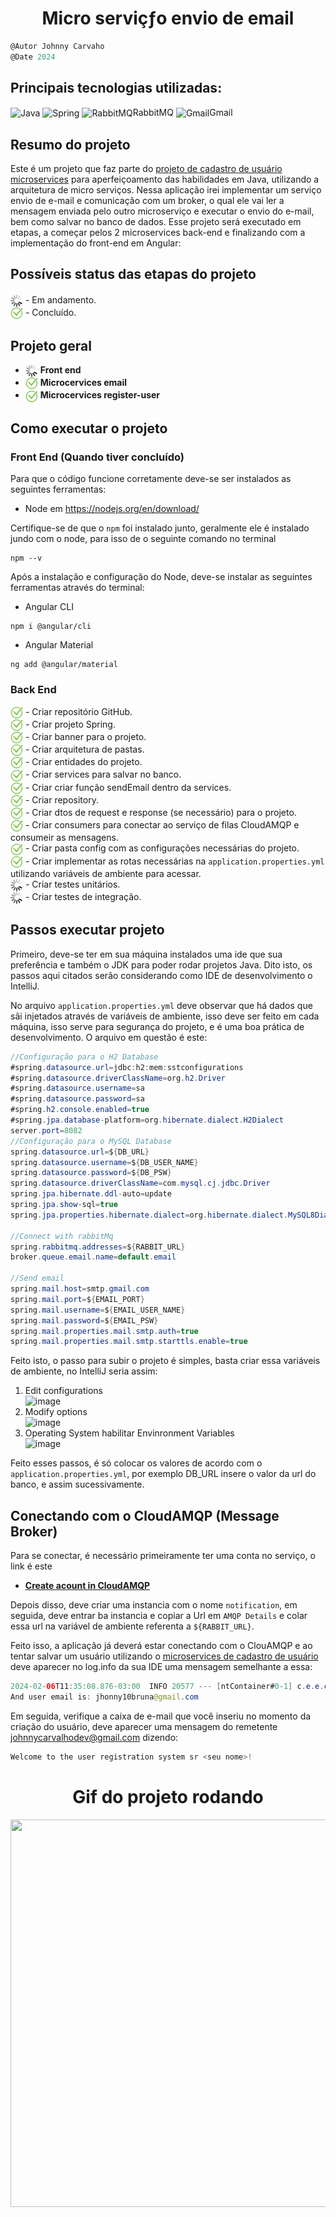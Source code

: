 <h1 align="center">
    Micro serviçƒo envio de email
</h1>

```javascript
@Autor Johnny Carvaho
@Date 2024
```

## Principais tecnologias utilizadas: <br/>
<p>
    <img align="center" alt="Java" height="30" width="40" src="https://cdn.jsdelivr.net/gh/devicons/devicon/icons/java/java-original-wordmark.svg" />
    <img align="center" alt="Spring" height="30" width="40" src="https://cdn.jsdelivr.net/gh/devicons/devicon/icons/spring/spring-original-wordmark.svg" />
    <img align="center" alt="RabbitMQ" height="30" width="40" src="https://cdn.jsdelivr.net/gh/devicons/devicon@latest/icons/rabbitmq/rabbitmq-original.svg"/>RabbitMQ
    <img align="center" alt="Gmail" height="30" width="40" src="https://cdn.jsdelivr.net/gh/devicons/devicon@latest/icons/google/google-original.svg"/>Gmail
</p>

## Resumo do projeto

Este é um projeto que faz parte do [projeto de cadastro de usuário microservices](https://github.com/JohnnyCarvalho/user-microservices) para aperfeiçoamento das habilidades em Java, utilizando a arquitetura de micro serviços. Nessa aplicação irei implementar um serviço envio de e-mail e comunicação com um broker, o qual ele vai ler a mensagem enviada pelo outro microserviço e executar o envio do e-mail, bem como salvar no banco de dados.
Esse projeto será executado em etapas, a começar pelos 2 microservices back-end e finalizando com a implementação do front-end em Angular:

## Possíveis status das etapas do projeto
####
<img align="center" height="20" width="20" src="https://github.com/JohnnyCarvalho/email-microservices/blob/master/email-services/assets/loading.gif"> - Em andamento.<br>
<img align="center" height="20" width="20" src="https://github.com/JohnnyCarvalho/email-microservices/blob/master/email-services/assets/ok.png"> - Concluído.


## Projeto geral
- <img align="center" height="20" width="20" src="https://github.com/JohnnyCarvalho/email-microservices/blob/master/email-services/assets/loading.gif"> <b>Front end</b>
- <img align="center" height="20" width="20" src="https://github.com/JohnnyCarvalho/email-microservices/blob/master/email-services/assets/ok.png"> <b>Microcervices email</b>
- <img align="center" height="20" width="20" src="https://github.com/JohnnyCarvalho/email-microservices/blob/master/email-services/assets/ok.png"> <b>Microcervices register-user</b>


## Como executar o projeto

### Front End (Quando tiver concluído)
Para que o código funcione corretamente deve-se ser instalados as seguintes ferramentas:
- Node em <a>https://nodejs.org/en/download/</a>

Certifique-se de que o ```npm``` foi instalado junto, geralmente ele é instalado jundo com o node, para isso de o seguinte comando no terminal
````
npm --v
````
Após a instalação e configuração do Node, deve-se instalar as seguintes ferramentas através do terminal:
- Angular CLI 
```
npm i @angular/cli
```
- Angular Material 
```
ng add @angular/material
```

### Back End
<img align="center" height="20" width="20" src="https://github.com/JohnnyCarvalho/email-microservices/blob/master/email-services/assets/ok.png"> - Criar repositório GitHub.<br>
<img align="center" height="20" width="20" src="https://github.com/JohnnyCarvalho/email-microservices/blob/master/email-services/assets/ok.png"> - Criar projeto Spring.<br>
<img align="center" height="20" width="20" src="https://github.com/JohnnyCarvalho/email-microservices/blob/master/email-services/assets/ok.png"> - Criar banner para o projeto.<br>
<img align="center" height="20" width="20" src="https://github.com/JohnnyCarvalho/email-microservices/blob/master/email-services/assets/ok.png"> - Criar arquitetura de pastas.<br>
<img align="center" height="20" width="20" src="https://github.com/JohnnyCarvalho/email-microservices/blob/master/email-services/assets/ok.png"> - Criar entidades do projeto.<br>
<img align="center" height="20" width="20" src="https://github.com/JohnnyCarvalho/email-microservices/blob/master/email-services/assets/ok.png"> - Criar services para salvar no banco.<br>
<img align="center" height="20" width="20" src="https://github.com/JohnnyCarvalho/email-microservices/blob/master/email-services/assets/ok.png"> - Criar criar função sendEmail dentro da services.<br>
<img align="center" height="20" width="20" src="https://github.com/JohnnyCarvalho/email-microservices/blob/master/email-services/assets/ok.png"> - Criar repository.<br>
<img align="center" height="20" width="20" src="https://github.com/JohnnyCarvalho/email-microservices/blob/master/email-services/assets/ok.png"> - Criar dtos de request e response (se necessário) para o projeto.<br>
<img align="center" height="20" width="20" src="https://github.com/JohnnyCarvalho/email-microservices/blob/master/email-services/assets/ok.png"> - Criar consumers para conectar ao serviço de filas CloudAMQP e consumeir as mensagens.<br>
<img align="center" height="20" width="20" src="https://github.com/JohnnyCarvalho/email-microservices/blob/master/email-services/assets/ok.png"> - Criar pasta config com as configurações necessárias do projeto.<br>
<img align="center" height="20" width="20" src="https://github.com/JohnnyCarvalho/email-microservices/blob/master/email-services/assets/ok.png"> - Criar implementar as rotas necessárias na ```application.properties.yml``` utilizando variáveis de ambiente para acessar.<br>
<img align="center" height="20" width="20" src="https://github.com/JohnnyCarvalho/email-microservices/blob/master/email-services/assets/loading.gif"> - Criar testes unitários.<br>
<img align="center" height="20" width="20" src="https://github.com/JohnnyCarvalho/email-microservices/blob/master/email-services/assets/loading.gif"> - Criar testes de integração.<br>


## Passos executar projeto
Primeiro, deve-se ter em sua máquina instalados uma ide que sua preferência e também o JDK para poder rodar projetos Java. Dito isto, os passos aqui citados serão considerando como IDE de desenvolvimento o IntelliJ.

No arquivo ```application.properties.yml``` deve observar que há dados que sãi injetados através de variáveis de ambiente, isso deve ser feito em cada máquina, isso serve para segurança do projeto, e é uma boa prática de desenvolvimento. O arquivo em questão é este:

```Java
//Configuração para o H2 Database
#spring.datasource.url=jdbc:h2:mem:sstconfigurations
#spring.datasource.driverClassName=org.h2.Driver
#spring.datasource.username=sa
#spring.datasource.password=sa
#spring.h2.console.enabled=true
#spring.jpa.database-platform=org.hibernate.dialect.H2Dialect
server.port=8082
//Configuração para o MySQL Database
spring.datasource.url=${DB_URL}
spring.datasource.username=${DB_USER_NAME}
spring.datasource.password=${DB_PSW}
spring.datasource.driverClassName=com.mysql.cj.jdbc.Driver
spring.jpa.hibernate.ddl-auto=update
spring.jpa.show-sql=true
spring.jpa.properties.hibernate.dialect=org.hibernate.dialect.MySQL8Dialect

//Connect with rabbitMq
spring.rabbitmq.addresses=${RABBIT_URL}
broker.queue.email.name=default.email

//Send email
spring.mail.host=smtp.gmail.com
spring.mail.port=${EMAIL_PORT}
spring.mail.username=${EMAIL_USER_NAME}
spring.mail.password=${EMAIL_PSW}
spring.mail.properties.mail.smtp.auth=true
spring.mail.properties.mail.smtp.starttls.enable=true

```
Feito isto, o passo para subir o projeto é simples, basta criar essa variáveis de ambiente, no IntelliJ seria assim:

1. Edit configurations <br>
![image](https://github.com/JohnnyCarvalho/user-microservices/assets/66291657/37ecd102-5ad6-42bd-957d-0dfa8685fa78)
2. Modify options <br>
![image](https://github.com/JohnnyCarvalho/user-microservices/assets/66291657/ac8caf9a-ecbe-4efd-9242-8eedd4eddce4)
3. Operating System habilitar Envinronment Variables <br>
![image](https://github.com/JohnnyCarvalho/user-microservices/assets/66291657/2c00a97c-443f-4525-bc6d-168f2b35f00a) <br>

Feito esses passos, é só colocar os valores de acordo com o ```application.properties.yml```, por exemplo DB_URL insere o valor da url do banco, e assim sucessivamente.

## Conectando com o CloudAMQP (Message Broker)
Para se conectar, é necessário primeiramente ter uma conta no serviço, o link é este
* <b>[Create acount in CloudAMQP](https://www.cloudamqp.com/)</b>

Depois disso, deve criar uma instancia com o nome ```notification```, em seguida, deve entrar ba instancia e copiar a Url em ```AMQP Details``` e colar essa url na variável de ambiente referenta a ```${RABBIT_URL}```.

Feito isso, a aplicação já deverá estar conectando com o ClouAMQP e ao tentar salvar um usuário utilizando o [microservices de cadastro de usuário](https://github.com/JohnnyCarvalho/user-microservices) deve aparecer no log.info da sua IDE uma mensagem semelhante a essa:
```Java
2024-02-06T11:35:08.876-03:00  INFO 20577 --- [ntContainer#0-1] c.e.e.consumers.EmailConsumer            : The email body is: com.emailservice.emailservices.entities.Email@4e52f8ee
And user email is: jhonny10bruna@gmail.com
```
Em seguida, verifique a caixa de e-mail que você inseriu no momento da criação do usuário, deve aparecer uma mensagem do remetente johnnycarvalhodev@gmail.com dizendo:
```javascript
Welcome to the user registration system sr <seu nome>!
```

<h1 align="center">
    Gif do projeto rodando
</h1>

<p align="center">
<img align="center" height="620" width="980" src="https://github.com/JohnnyCarvalho/user-microservices/blob/master/backend/register-user-api/assets/GifDoProjeto.gif">
</p>


